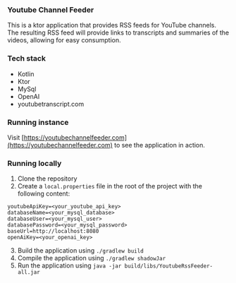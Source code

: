 ### Youtube Channel Feeder
This is a ktor application that provides RSS feeds for YouTube channels.  
The resulting RSS feed will provide links to transcripts and summaries of the videos, allowing for easy consumption.

### Tech stack
- Kotlin
- Ktor
- MySql
- OpenAI
- youtubetranscript.com

### Running instance
Visit [https://youtubechannelfeeder.com](https://youtubechannelfeeder.com) to see the application in action.

### Running locally
1. Clone the repository
2. Create a `local.properties` file in the root of the project with the following content:
```
youtubeApiKey=<your_youtube_api_key>
databaseName=<your_mysql_database>
databaseUser=<your_mysql_user>
databasePassword=<your_mysql_password>
baseUrl=http://localhost:8080
openAiKey=<your_openai_key>
```
3. Build the application using `./gradlew build`
4. Compile the application using `./gradlew shadowJar`
4. Run the application using `java -jar build/libs/YoutubeRssFeeder-all.jar`
